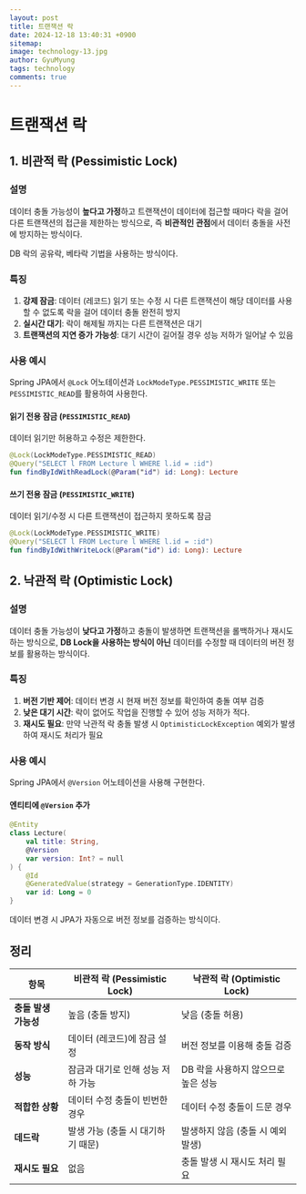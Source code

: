 ```yaml
---
layout:	post
title: 트랜잭션 락
date: 2024-12-18 13:40:31 +0900
sitemap: 
image: technology-13.jpg
author: GyuMyung
tags: technology
comments: true
---
```


# 트랜잭션 락
## 1. 비관적 락 (Pessimistic Lock)
### 설명
데이터 충돌 가능성이 **높다고 가정**하고 트랜잭션이 데이터에 접근할 때마다 락을 걸어 다른 트랜잭션의 접근을 제한하는 방식으로, 즉 **비관적인 관점**에서 데이터 충돌을 사전에 방지하는 방식이다.

DB 락의 공유락, 베타락 기법을 사용하는 방식이다.

### 특징
1. **강제 잠금**: 데이터 (레코드) 읽기 또는 수정 시 다른 트랜잭션이 해당 데이터를 사용할 수 없도록 락을 걸어 데이터 충돌 완전히 방지
2. **실시간 대기**: 락이 해제될 까지는 다른 트랜잭션은 대기
3. **트랜잭션의 지연 증가 가능성**: 대기 시간이 길어질 경우 성능 저하가 일어날 수 있음

### 사용 예시
Spring JPA에서 `@Lock` 어노테이션과 `LockModeType.PESSIMISTIC_WRITE` 또는 `PESSIMISTIC_READ`를 활용하여 사용한다.

#### 읽기 전용 잠금 (`PESSIMISTIC_READ`)
데이터 읽기만 허용하고 수정은 제한한다.

```kotlin
@Lock(LockModeType.PESSIMISTIC_READ)
@Query("SELECT l FROM Lecture l WHERE l.id = :id")
fun findByIdWithReadLock(@Param("id") id: Long): Lecture
```

#### 쓰기 전용 잠금 (`PESSIMISTIC_WRITE`)
데이터 읽기/수정 시 다른 트랜잭션이 접근하지 못하도록 잠금

```kotlin
@Lock(LockModeType.PESSIMISTIC_WRITE)
@Query("SELECT l FROM Lecture l WHERE l.id = :id")
fun findByIdWithWriteLock(@Param("id") id: Long): Lecture
```

## 2. 낙관적 락 (Optimistic Lock)
### 설명
데이터 충돌 가능성이 **낮다고 가정**하고 충돌이 발생하면 트랜잭션을 롤백하거나 재시도하는 방식으로, **DB Lock을 사용하는 방식이 아닌** 데이터를 수정할 때 데이터의 버전 정보를 활용하는 방식이다.

### 특징
1. **버전 기반 제어**: 데이터 변경 시 현재 버전 정보를 확인하여 충돌 여부 검증
2. **낮은 대기 시간**: 락이 없어도 작업을 진행할 수 있어 성능 저하가 적다.
3. **재시도 필요**: 만약 낙관적 락 충돌 발생 시 `OptimisticLockException` 예외가 발생하여 재시도 처리가 필요

### 사용 예시
Spring JPA에서 `@Version` 어노테이션을 사용해 구현한다.

#### 엔티티에 `@Version` 추가
```kotlin
@Entity
class Lecture(
	val title: String,
	@Version
	var version: Int? = null
) {
	@Id
    @GeneratedValue(strategy = GenerationType.IDENTITY)
    var id: Long = 0
}
```

데이터 변경 시 JPA가 자동으로 버전 정보를 검증하는 방식이다.

## 정리

|항목|비관적 락 (Pessimistic Lock)|낙관적 락 (Optimistic Lock)|
|---|---|---|
|**충돌 발생 가능성**|높음 (충돌 방지)|낮음 (충돌 허용)|
|**동작 방식**|데이터 (레코드)에 잠금 설정|버전 정보를 이용해 충돌 검증|
|**성능**|잠금과 대기로 인해 성능 저하 가능|DB 락을 사용하지 않으므로 높은 성능|
|**적합한 상황**|데이터 수정 충돌이 빈번한 경우|데이터 수정 충돌이 드문 경우|
|**데드락**|발생 가능 (충돌 시 대기하기 때문)|발생하지 않음 (충돌 시 예외 발생)|
|**재시도 필요**|없음|충돌 발생 시 재시도 처리 필요|
